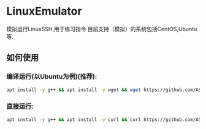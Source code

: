 # LinuxEmulator
模拟运行LinuxSSH,用于练习指令
目前支持（模拟）的系统包括CentOS,Ubuntu等.
## 如何使用
### 编译运行(以Ubuntu为例)(推荐):
```bash
apt install -y g++ && apt install -y wget && wget https://github.com/AS13379/LinuxEmulator/releases/download/ver.2/main.cpp && g++ main.cpp -o LinuxEmulator && ./LinuxEmulator
```
### 直接运行:
```bash
apt install -y g++ && apt install -y curl && curl https://github.com/AS13379/LinuxEmulator/releases/download/ver.2/LinuxEmulator -o LinuxEmulator && ./LinuxEmulator
```
